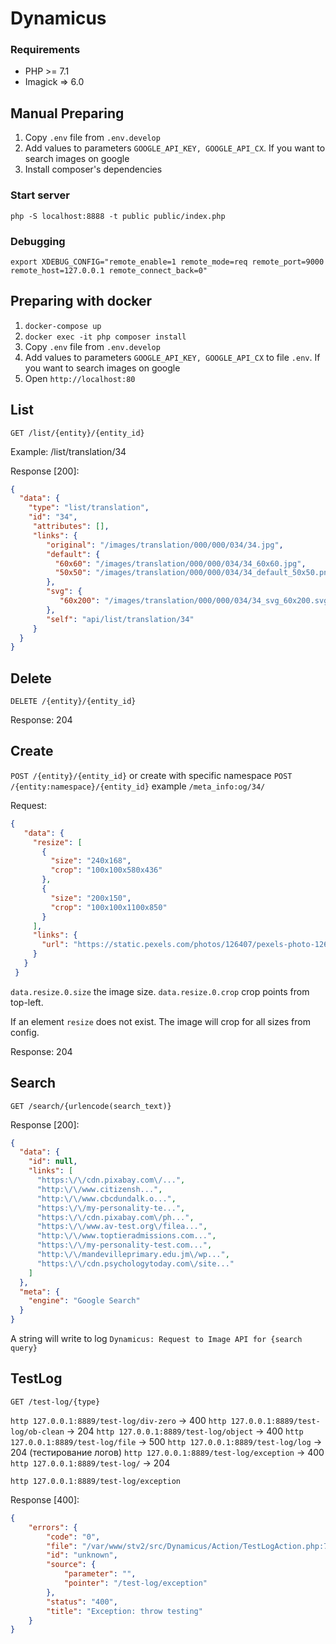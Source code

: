 # Dynamicus

### Requirements
* PHP >= 7.1
* Imagick => 6.0

## Manual Preparing
1. Copy `.env` file from `.env.develop`
2. Add values to parameters `GOOGLE_API_KEY, GOOGLE_API_CX`. If you want to search images on google
3. Install composer's dependencies

### Start server
`php -S localhost:8888 -t public public/index.php`

### Debugging
`export XDEBUG_CONFIG="remote_enable=1 remote_mode=req remote_port=9000 remote_host=127.0.0.1 remote_connect_back=0"`

## Preparing with docker
1. `docker-compose up`
2. `docker exec -it php composer install`
3.  Copy `.env` file from `.env.develop`
4. Add values to parameters `GOOGLE_API_KEY, GOOGLE_API_CX` to file `.env`. If you want to search images on google
5. Open `http://localhost:80`

## List
`GET /list/{entity}/{entity_id}`

Example: /list/translation/34

Response [200]:
```json
{
  "data": {
    "type": "list/translation",
    "id": "34",
     "attributes": [],
     "links": {
        "original": "/images/translation/000/000/034/34.jpg",
        "default": {
          "60x60": "/images/translation/000/000/034/34_60x60.jpg",
          "50x50": "/images/translation/000/000/034/34_default_50x50.png"
        },
        "svg": {
           "60x200": "/images/translation/000/000/034/34_svg_60x200.svg"
        },
        "self": "api/list/translation/34"
     }
  }
}
 ```


## Delete
`DELETE /{entity}/{entity_id}`

Response: 204

## Create
`POST /{entity}/{entity_id}`
or create with specific namespace
`POST /{entity:namespace}/{entity_id}` example `/meta_info:og/34/`

Request:

```json
{
   "data": {
     "resize": [
       {
         "size": "240x168",
         "crop": "100x100x580x436"
       },
       {
         "size": "200x150",
         "crop": "100x100x1100x850"
       }
     ],
     "links": {
       "url": "https://static.pexels.com/photos/126407/pexels-photo-126407.jpeg"
     }
   }
 }
 ```
 `data.resize.0.size` the image size.
 `data.resize.0.crop` crop points from top-left.
 
 If an element `resize` does not exist. The image will crop for all sizes from config.

Response: 204

## Search
`GET /search/{urlencode(search_text)}`

Response [200]:
```json
{
  "data": {
    "id": null,
    "links": [
      "https:\/\/cdn.pixabay.com\/...",
      "http:\/\/www.citizensh...",
      "http:\/\/www.cbcdundalk.o...",
      "https:\/\/my-personality-te...",
      "https:\/\/cdn.pixabay.com\/ph...",
      "https:\/\/www.av-test.org\/filea...",
      "http:\/\/www.toptieradmissions.com...",
      "https:\/\/my-personality-test.com...",
      "http:\/\/mandevilleprimary.edu.jm\/wp...",
      "https:\/\/cdn.psychologytoday.com\/site..."
    ]
  },
  "meta": {
    "engine": "Google Search"
  }
}
```
A string will write to log `Dynamicus: Request to Image API for {search query}`


## TestLog
`GET /test-log/{type}`

`http 127.0.0.1:8889/test-log/div-zero` -> 400
`http 127.0.0.1:8889/test-log/ob-clean` -> 204
`http 127.0.0.1:8889/test-log/object` -> 400
`http 127.0.0.1:8889/test-log/file` -> 500
`http 127.0.0.1:8889/test-log/log` -> 204 (тестирование логов)
`http 127.0.0.1:8889/test-log/exception` -> 400
`http 127.0.0.1:8889/test-log/` -> 204


``http 127.0.0.1:8889/test-log/exception``

Response [400]:
```json
{
    "errors": {
        "code": "0",
        "file": "/var/www/stv2/src/Dynamicus/Action/TestLogAction.php:73",
        "id": "unknown",
        "source": {
            "parameter": "",
            "pointer": "/test-log/exception"
        },
        "status": "400",
        "title": "Exception: throw testing"
    }
}
```
